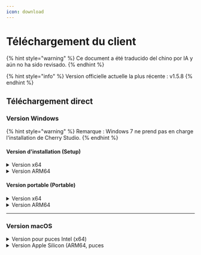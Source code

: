 ```yaml
---
icon: download
---
```

# Téléchargement du client


{% hint style="warning" %}
Ce document a été traducido del chino por IA y aún no ha sido revisado.
{% endhint %}




{% hint style="info" %}
Version officielle actuelle la plus récente : v1.5.8
{% endhint %}

## Téléchargement direct

### Version Windows

{% hint style="warning" %}
Remarque : Windows 7 ne prend pas en charge l'installation de Cherry Studio.
{% endhint %}

#### Version d'installation (Setup)

<details>

<summary>Version x64</summary>

Ligne principale :

【[Site officiel de Cherry Studio](https://cherry-ai.com/download)】 【[GitHub](https://github.com/CherryHQ/cherry-studio/releases/download/v1.5.8/Cherry-Studio-1.5.8-x64-setup.exe)】

Lignes secondaires :

【[Ligne 1](https://download-cf.ocoolai.com/https://github.com/CherryHQ/cherry-studio/releases/download/v1.5.8/Cherry-Studio-1.5.8-x64-setup.exe)】 【[Ligne 2](https://download.ocoolai.com/https://github.com/CherryHQ/cherry-studio/releases/download/v1.5.8/Cherry-Studio-1.5.8-x64-setup.exe)】 【[Ligne 3](https://download.ocoolai.online/https://github.com/CherryHQ/cherry-studio/releases/download/v1.5.8/Cherry-Studio-1.5.8-x64-setup.exe)】

</details>

<details>

<summary>Version ARM64</summary>

Ligne principale :

【[Site officiel de Cherry Studio](https://cherry-ai.com/download)】 【[GitHub](https://github.com/CherryHQ/cherry-studio/releases/download/v1.5.8/Cherry-Studio-1.5.8-arm64-setup.exe)】

Lignes secondaires :

【[Ligne 1](https://download-cf.ocoolai.com/https://github.com/CherryHQ/cherry-studio/releases/download/v1.5.8/Cherry-Studio-1.5.8-arm64-setup.exe)】 【[Ligne 2](https://download.ocoolai.com/https://github.com/CherryHQ/cherry-studio/releases/download/v1.5.8/Cherry-Studio-1.5.8-arm64-setup.exe)】 【[Ligne 3](https://download.ocoolai.online/https://github.com/CherryHQ/cherry-studio/releases/download/v1.5.8/Cherry-Studio-1.5.8-arm64-setup.exe)】

</details>

#### Version portable (Portable)

<details>

<summary>Version x64</summary>

Ligne principale :

【[Site officiel de Cherry Studio](https://cherry-ai.com/download)】 【[GitHub](https://github.com/CherryHQ/cherry-studio/releases/download/v1.5.8/Cherry-Studio-1.5.8-x64-portable.exe)】

Lignes secondaires :

【[Ligne 1](https://download-cf.ocoolai.com/https://github.com/CherryHQ/cherry-studio/releases/download/v1.5.8/Cherry-Studio-1.5.8-x64-portable.exe)】 【[Ligne 2](https://download.ocoolai.com/https://github.com/CherryHQ/cherry-studio/releases/download/v1.5.8/Cherry-Studio-1.5.8-x64-portable.exe)】 【[Ligne 3](https://download.ocoolai.online/https://github.com/CherryHQ/cherry-studio/releases/download/v1.5.8/Cherry-Studio-1.5.8-x64-portable.exe)】

</details>

<details>

<summary>Version ARM64</summary>

Ligne principale :

【[Site officiel de Cherry Studio](https://cherry-ai.com/download)】 【[GitHub](https://github.com/CherryHQ/cherry-studio/releases/download/v1.5.8/Cherry-Studio-1.5.8-arm64-portable.exe)】

Lignes secondaires :

【[Ligne 1](https://download-cf.ocoolai.com/https://github.com/CherryHQ/cherry-studio/releases/download/v1.5.8/Cherry-Studio-1.5.8-arm64-portable.exe)】 【[Ligne 2](https://download.ocoolai.com/https://github.com/CherryHQ/cherry-studio/releases/download/v1.5.8/Cherry-Studio-1.5.8-arm64-portable.exe)】 【[Ligne 3](https://download.ocoolai.online/https://github.com/CherryHQ/cherry-studio/releases/download/v1.5.8/Cherry-Studio-1.5.8-arm64-portable.exe)】

</details>

***

### Version macOS

<details>

<summary>Version pour puces Intel (x64)</summary>

Ligne principale :

【[Site officiel de Cherry Studio](https://cherry-ai.com/download)】 【[GitHub](https://github.com/CherryHQ/cherry-studio/releases/download/v1.5.8/Cherry-Studio-1.5.8-x64.dmg)】

Lignes secondaires :

【[Ligne 1](https://download-cf.ocoolai.com/https://github.com/CherryHQ/cherry-studio/releases/download/v1.5.8/Cherry-Studio-1.5.8.dmg)】 【[Ligne 2](https://download.ocoolai.com/https://github.com/CherryHQ/cherry-studio/releases/download/v1.5.8/Cherry-Studio-1.5.8-x64.dmg)】 【[Ligne 3](https://download.ocoolai.online/https://github.com/CherryHQ/cherry-studio/releases/download/v1.5.8/Cherry-Studio-1.5.8-x64.dmg)】

</details>

<details>

<summary>Version Apple Silicon (ARM64, puces